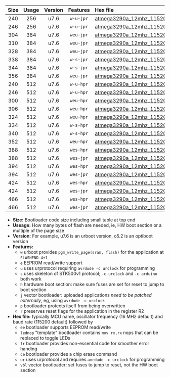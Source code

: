 |Size|Usage|Version|Features|Hex file|
|:-:|:-:|:-:|:-:|:--|
|240|256|u7.6|`w-u-jpr`|[atmega3290a_12mhz_115200bps_ur_vbl.hex](https://raw.githubusercontent.com/stefanrueger/urboot/main//atmega3290a_12mhz_115200bps_ur_vbl.hex)|
|246|256|u7.6|`w-u-jpr`|[atmega3290a_12mhz_115200bps_lednop_ur_vbl.hex](https://raw.githubusercontent.com/stefanrueger/urboot/main//atmega3290a_12mhz_115200bps_lednop_ur_vbl.hex)|
|304|384|u7.6|`weu-jpr`|[atmega3290a_12mhz_115200bps_ee_ur_vbl.hex](https://raw.githubusercontent.com/stefanrueger/urboot/main//atmega3290a_12mhz_115200bps_ee_ur_vbl.hex)|
|310|384|u7.6|`weu-jpr`|[atmega3290a_12mhz_115200bps_ee_lednop_ur_vbl.hex](https://raw.githubusercontent.com/stefanrueger/urboot/main//atmega3290a_12mhz_115200bps_ee_lednop_ur_vbl.hex)|
|328|384|u7.6|`weu-jpr`|[atmega3290a_12mhz_115200bps_ee_lednop_fr_ur_vbl.hex](https://raw.githubusercontent.com/stefanrueger/urboot/main//atmega3290a_12mhz_115200bps_ee_lednop_fr_ur_vbl.hex)|
|338|384|u7.6|`w-s-jpr`|[atmega3290a_12mhz_115200bps_vbl.hex](https://raw.githubusercontent.com/stefanrueger/urboot/main//atmega3290a_12mhz_115200bps_vbl.hex)|
|344|384|u7.6|`w-s-jpr`|[atmega3290a_12mhz_115200bps_lednop_vbl.hex](https://raw.githubusercontent.com/stefanrueger/urboot/main//atmega3290a_12mhz_115200bps_lednop_vbl.hex)|
|356|384|u7.6|`weu-jpr`|[atmega3290a_12mhz_115200bps_ee_lednop_fr_ce_ur_vbl.hex](https://raw.githubusercontent.com/stefanrueger/urboot/main//atmega3290a_12mhz_115200bps_ee_lednop_fr_ce_ur_vbl.hex)|
|240|512|u7.6|`w-u-hpr`|[atmega3290a_12mhz_115200bps_ur.hex](https://raw.githubusercontent.com/stefanrueger/urboot/main//atmega3290a_12mhz_115200bps_ur.hex)|
|246|512|u7.6|`w-u-hpr`|[atmega3290a_12mhz_115200bps_lednop_ur.hex](https://raw.githubusercontent.com/stefanrueger/urboot/main//atmega3290a_12mhz_115200bps_lednop_ur.hex)|
|300|512|u7.6|`weu-hpr`|[atmega3290a_12mhz_115200bps_ee_ur.hex](https://raw.githubusercontent.com/stefanrueger/urboot/main//atmega3290a_12mhz_115200bps_ee_ur.hex)|
|306|512|u7.6|`weu-hpr`|[atmega3290a_12mhz_115200bps_ee_lednop_ur.hex](https://raw.githubusercontent.com/stefanrueger/urboot/main//atmega3290a_12mhz_115200bps_ee_lednop_ur.hex)|
|324|512|u7.6|`weu-hpr`|[atmega3290a_12mhz_115200bps_ee_lednop_fr_ur.hex](https://raw.githubusercontent.com/stefanrueger/urboot/main//atmega3290a_12mhz_115200bps_ee_lednop_fr_ur.hex)|
|334|512|u7.6|`w-s-hpr`|[atmega3290a_12mhz_115200bps.hex](https://raw.githubusercontent.com/stefanrueger/urboot/main//atmega3290a_12mhz_115200bps.hex)|
|340|512|u7.6|`w-s-hpr`|[atmega3290a_12mhz_115200bps_lednop.hex](https://raw.githubusercontent.com/stefanrueger/urboot/main//atmega3290a_12mhz_115200bps_lednop.hex)|
|352|512|u7.6|`weu-hpr`|[atmega3290a_12mhz_115200bps_ee_lednop_fr_ce_ur.hex](https://raw.githubusercontent.com/stefanrueger/urboot/main//atmega3290a_12mhz_115200bps_ee_lednop_fr_ce_ur.hex)|
|388|512|u7.6|`wes-hpr`|[atmega3290a_12mhz_115200bps_ee.hex](https://raw.githubusercontent.com/stefanrueger/urboot/main//atmega3290a_12mhz_115200bps_ee.hex)|
|388|512|u7.6|`wes-jpr`|[atmega3290a_12mhz_115200bps_ee_vbl.hex](https://raw.githubusercontent.com/stefanrueger/urboot/main//atmega3290a_12mhz_115200bps_ee_vbl.hex)|
|394|512|u7.6|`wes-hpr`|[atmega3290a_12mhz_115200bps_ee_lednop.hex](https://raw.githubusercontent.com/stefanrueger/urboot/main//atmega3290a_12mhz_115200bps_ee_lednop.hex)|
|394|512|u7.6|`wes-jpr`|[atmega3290a_12mhz_115200bps_ee_lednop_vbl.hex](https://raw.githubusercontent.com/stefanrueger/urboot/main//atmega3290a_12mhz_115200bps_ee_lednop_vbl.hex)|
|424|512|u7.6|`wes-hpr`|[atmega3290a_12mhz_115200bps_ee_lednop_fr.hex](https://raw.githubusercontent.com/stefanrueger/urboot/main//atmega3290a_12mhz_115200bps_ee_lednop_fr.hex)|
|424|512|u7.6|`wes-jpr`|[atmega3290a_12mhz_115200bps_ee_lednop_fr_vbl.hex](https://raw.githubusercontent.com/stefanrueger/urboot/main//atmega3290a_12mhz_115200bps_ee_lednop_fr_vbl.hex)|
|466|512|u7.6|`wes-hpr`|[atmega3290a_12mhz_115200bps_ee_lednop_fr_ce.hex](https://raw.githubusercontent.com/stefanrueger/urboot/main//atmega3290a_12mhz_115200bps_ee_lednop_fr_ce.hex)|
|466|512|u7.6|`wes-jpr`|[atmega3290a_12mhz_115200bps_ee_lednop_fr_ce_vbl.hex](https://raw.githubusercontent.com/stefanrueger/urboot/main//atmega3290a_12mhz_115200bps_ee_lednop_fr_ce_vbl.hex)|

- **Size:** Bootloader code size including small table at top end
- **Useage:** How many bytes of flash are needed, ie, HW boot section or a multiple of the page size
- **Version:** For example, u7.6 is an urboot version, o5.2 is an optiboot version
- **Features:**
  + `w` urboot provides `pgm_write_page(sram, flash)` for the application at `FLASHEND-4+1`
  + `e` EEPROM read/write support
  + `u` uses urprotocol requiring `avrdude -c urclock` for programming
  + `s` uses skeleton of STK500v1 protocol; `-c urclock` and `-c arduino` both work
  + `h` hardware boot section: make sure fuses are set for reset to jump to boot section
  + `j` vector bootloader: uploaded applications *need to be patched externally*, eg, using `avrdude -c urclock`
  + `p` bootloader protects itself from being overwritten
  + `r` preserves reset flags for the application in the register R2
- **Hex file:** typically MCU name, oscillator frequency (16 MHz default) and baud rate (115200 default) followed by
  + `ee` bootloader supports EEPROM read/write
  + `lednop` "template" bootloader contains `mov rx,rx` nops that can be replaced to toggle LEDs
  + `fr` bootloader provides non-essential code for smoother error handing
  + `ce` bootloader provides a chip erase command
  + `ur` uses urprotocol and requires `avrdude -c urclock` for programming
  + `vbl` vector bootloader: set fuses to jump to reset, not the HW boot section
